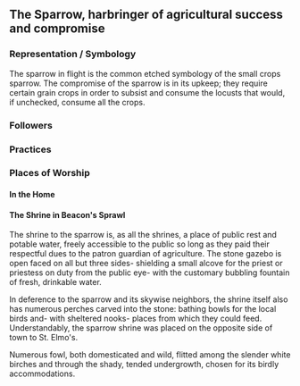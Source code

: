 ## The Sparrow, harbringer of agricultural success and compromise

### Representation / Symbology
The sparrow in flight is the common etched symbology of the small crops sparrow. The compromise of the sparrow is in its upkeep; they require certain grain crops in order to subsist and consume the locusts that would, if unchecked, consume all the crops.

### Followers

### Practices


### Places of Worship
#### In the Home


#### The Shrine in Beacon's Sprawl
The shrine to the sparrow is, as all the shrines, a place of public rest and potable water, freely accessible to the public so long as they paid their respectful dues to the patron guardian of agriculture. The stone gazebo is open faced on all but three sides- shielding a small alcove for the priest or priestess on duty from the public eye- with the customary bubbling fountain of fresh, drinkable water.

In deference to the sparrow and its skywise neighbors, the shrine itself also has numerous perches carved into the stone: bathing bowls for the local birds and- with sheltered nooks- places from which they could feed. Understandably, the sparrow shrine was placed on the opposite side of town to St. Elmo's. 

Numerous fowl, both domesticated and wild, flitted among the slender white birches and through the shady, tended undergrowth, chosen for its birdly accommodations.
